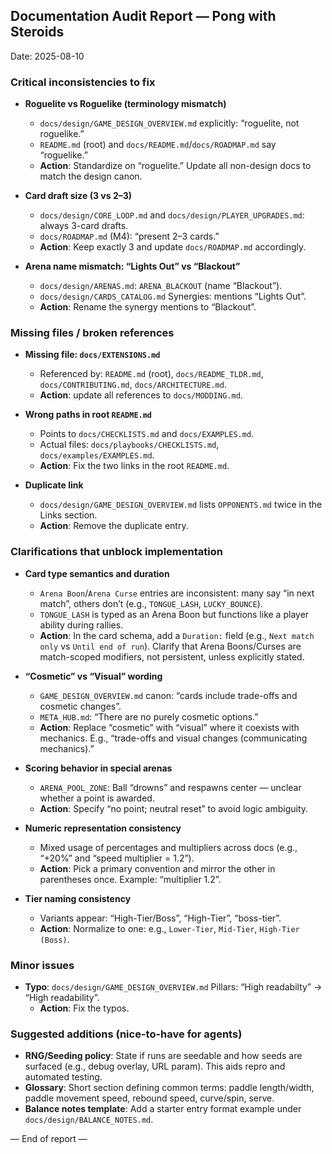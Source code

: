 ## Documentation Audit Report — Pong with Steroids

Date: 2025-08-10


### Critical inconsistencies to fix
- **Roguelite vs Roguelike (terminology mismatch)**
  - `docs/design/GAME_DESIGN_OVERVIEW.md` explicitly: “roguelite, not roguelike.”
  - `README.md` (root) and `docs/README.md`/`docs/ROADMAP.md` say “roguelike.”
  - **Action**: Standardize on “roguelite.” Update all non-design docs to match the design canon.

- **Card draft size (3 vs 2–3)**
  - `docs/design/CORE_LOOP.md` and `docs/design/PLAYER_UPGRADES.md`: always 3-card drafts.
  - `docs/ROADMAP.md` (M4): “present 2–3 cards.”
  - **Action**: Keep exactly 3 and update `docs/ROADMAP.md` accordingly.

- **Arena name mismatch: “Lights Out” vs “Blackout”**
  - `docs/design/ARENAS.md`: `ARENA_BLACKOUT` (name “Blackout”).
  - `docs/design/CARDS_CATALOG.md` Synergies: mentions “Lights Out”.
  - **Action**: Rename the synergy mentions to “Blackout”.

### Missing files / broken references
- **Missing file: `docs/EXTENSIONS.md`**
  - Referenced by: `README.md` (root), `docs/README_TLDR.md`, `docs/CONTRIBUTING.md`, `docs/ARCHITECTURE.md`.
  - **Action**:  update all references to `docs/MODDING.md`.

- **Wrong paths in root `README.md`**
  - Points to `docs/CHECKLISTS.md` and `docs/EXAMPLES.md`.
  - Actual files: `docs/playbooks/CHECKLISTS.md`, `docs/examples/EXAMPLES.md`.
  - **Action**: Fix the two links in the root `README.md`.

- **Duplicate link**
  - `docs/design/GAME_DESIGN_OVERVIEW.md` lists `OPPONENTS.md` twice in the Links section.
  - **Action**: Remove the duplicate entry.

### Clarifications that unblock implementation
- **Card type semantics and duration**
  - `Arena Boon`/`Arena Curse` entries are inconsistent: many say “in next match”, others don’t (e.g., `TONGUE_LASH`, `LUCKY_BOUNCE`).
  - `TONGUE_LASH` is typed as an Arena Boon but functions like a player ability during rallies.
  - **Action**: In the card schema, add a `Duration:` field (e.g., `Next match only` vs `Until end of run`). Clarify that Arena Boons/Curses are match-scoped modifiers, not persistent, unless explicitly stated.

- **“Cosmetic” vs “Visual” wording**
  - `GAME_DESIGN_OVERVIEW.md` canon: “cards include trade-offs and cosmetic changes”.
  - `META_HUB.md`: “There are no purely cosmetic options.”
  - **Action**: Replace “cosmetic” with “visual” where it coexists with mechanics. E.g., “trade-offs and visual changes (communicating mechanics).”

- **Scoring behavior in special arenas**
  - `ARENA_POOL_ZONE`: Ball “drowns” and respawns center — unclear whether a point is awarded.
  - **Action**: Specify “no point; neutral reset” to avoid logic ambiguity.

- **Numeric representation consistency**
  - Mixed usage of percentages and multipliers across docs (e.g., “+20%” and “speed multiplier = 1.2”).
  - **Action**: Pick a primary convention and mirror the other in parentheses once. Example: “multiplier 1.2”.

- **Tier naming consistency**
  - Variants appear: “High-Tier/Boss”, “High-Tier”, “boss-tier”.
  - **Action**: Normalize to one: e.g., `Lower-Tier`, `Mid-Tier`, `High-Tier (Boss)`.

### Minor issues
- **Typo**: `docs/design/GAME_DESIGN_OVERVIEW.md` Pillars: “High readabilty” → “High readability”.
  - **Action**: Fix the typos.


### Suggested additions (nice-to-have for agents)
- **RNG/Seeding policy**: State if runs are seedable and how seeds are surfaced (e.g., debug overlay, URL param). This aids repro and automated testing.
- **Glossary**: Short section defining common terms: paddle length/width, paddle movement speed, rebound speed, curve/spin, serve.
- **Balance notes template**: Add a starter entry format example under `docs/design/BALANCE_NOTES.md`.


— End of report —
